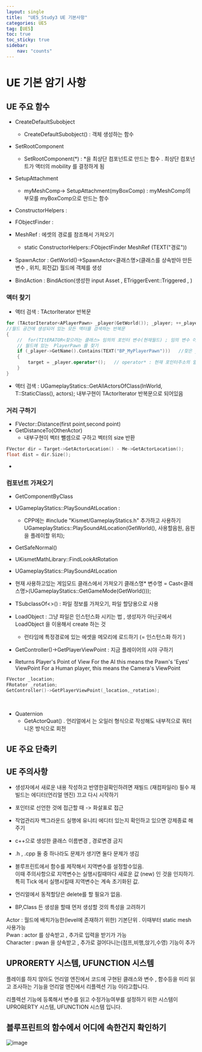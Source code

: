 ```yaml
---
layout: single
title:  "UE5_Study3 UE 기본사항"
categories: UE5
tag: [UE5]
toc: true
toc_sticky: true
sidebar:
    nav: "counts"
---
```




# UE 기본 암기 사항

## UE 주요 함수

* CreateDefaultSubobject
	* CreateDefaultSubobject<component>() : 객체 생성하는 함수

* SetRootComponent
	* SetRootComponent(*) : *을 최상단 컴포넌트로 만드는 함수 . 최상단 컴포넌트가 액터의 mobility 를 결정하게 됨 

* SetupAttachment
	* myMeshComp-> SetupAttachment(myBoxComp) : myMeshComp의 부모를 myBoxComp으로 만드는 함수

* ConstructorHelpers :

* FObjectFinder : 

* MeshRef : 에셋의 경로를 참조해서 가져오기 
	* static ConstructorHelpers::FObjectFinder<UStaticMesh> MeshRef (TEXT("경로"))

* SpawnActor : GetWorld()->SpawnActor<클래스명>(클래스를 상속받아 만든 변수 , 위치, 회전값)
월드에 객체를 생성 

* BindAction : BindAction(생성한 input Asset , ETriggerEvent::Triggered , )

### 액터 찾기 

* 액터 검색 : TActorIterator 반복문
```cpp
for (TActorIterator<APlayerPawn> _player(GetWorld()); _player; ++_player) 
//월드 공간에 생성되어 있는 모든 액터를 검색하는 반복문 
{
    //  for(TItERATOR<찾으려는 클래스> 임의의 포인터 변수(현재월드) ; 임의 변수 이름;++임의 변수 )
	// 월드에 있는  PlayerPawn 를 찾기
	if (_player->GetName().Contains(TEXT("BP_MyPlayerPawn")))	//찾은 _player의 이름이 BP_MyPlayerPawn을 포함하고 있다면 
	{
		target = _player.operator*();	// operator* : 현재 포인터주소의 알맞는 액터를 반환한다
	}
}
```
* 액터 검색 : UGameplayStatics::GetAllActorsOfClass(InWorld, T::StaticClass(), actors); 내부구현이 TActorIterator 반복문으로 되어있음

### 거리 구하기

* FVector::Distance(first point,second point)
* GetDistanceTo(OtherActor)
	* 내부구현이 벡터 뺄셈으로 구하고 벡터의 size 반환
```cpp
FVector dir = Target->GetActorLocation() - Me->GetActorLocation(); 
float dist = dir.Size();
```
* 	
### 컴포넌트 가져오기

* GetComponentByClass

* UGameplayStatics::PlaySoundAtLocation  : 
	* CPP에는 #include "Kismet/GameplayStatics.h" 추가하고 사용하기
UGameplayStatics::PlaySoundAtLocation(GetWorld(), 사용할음원, 음원을 플레이할 위치);

* GetSafeNormal()

* UKismetMathLibrary::FindLookAtRotation

* UGameplayStatics::PlaySoundAtLocation

* 현재 사용하고있는 게임모드 클래스에서 가져오기 
클래스명* 변수명 = Cast<클래스명>(UGameplayStatics::GetGameMode(GetWorld()));

* TSubclassOf<>() :  파일 정보를 가져오기, 파일 할당용으로 사용

* LoadObject : 그냥 파일은 인스턴스화 시키는 법 , 생성자가 아닌곳에서 LoadObject 을 이용해서 create 하는 것
	* 런타임에 특정경로에 있는 에셋을 메모리에 로드하기 (= 인스턴스화 하기 )

* GetController()->GetPlayerViewPoint : 지금 플레이어의 시야 구하기
 * Returns Player's Point of View For the AI this means the Pawn's 'Eyes' ViewPoint For a Human player, this means the Camera's ViewPoint

```cpp
FVector _location;
FRotator _rotation;
GetController()->GetPlayerViewPoint(_location,_rotation);
``` 

<br>

* Quaternion
	*  GetActorQuat() . 언리얼에서 는 오일러 형식으로 작성해도 내부적으로 쿼터니온 방식으로 회전 

## UE 주요 단축키

## UE 주의사항

- 생성자에서 새로운 내용 작성하고 반영한걸확인하려면 재빌드 (재컴파일러) 필수
    재빌드는 에디터(언리얼 엔진) 끄고 다시 시작하기 

- 포인터로 선언한 것에 접근할 때 -> 화살표로 접근

- 작업관리자 백그라운드 실행에 유니티 에디터 있는지 확인하고 있으면 강제종료 해주기 

- c++으로 생성한 클래스 이름변경 , 경로변경 금지

- .h , .cpp 둘 중 하나라도 문제가 생기면 둘다 문제가 생김

- 블루프린트에서 함수를 제작해서 지역변수를 설정할수있음.  
이때 주의사항으로 지역변수는 실행시킬때마다 새로운 값 (new) 인 것을 인지하기.  
특히 Tick 에서 실행시킬때 지역변수는 계속 초기화된 값. 

- 언리얼에서 동적할당은 delete를 할 필요가 없음.

- BP,Class 든 생성을 할때 먼저 생성할 것의 특성을 고려하기

Actor : 월드에 배치가능한(level에 존재하기 위한) 기본단위 . 이때부터 static mesh 사용가능 <br>
Pwan : actor 를 상속받고 , 추가로 입력을 받기가 가능<br>
Character : pwan 을 상속받고 , 추가로 걸어다니는(점프,비행,앉기,수영) 기능이 추가 <br>

## UPRORERTY 시스템, UFUNCTION 시스템

플레이를 하지 않아도 언리얼 엔진에서 코드에 구현된 클래스와 변수 , 함수등을 미리 읽고 조사하는 기능을 언리얼 엔진에서 리플렉션 기능 이라고합니다.

리플렉션 기능에 등록해서 변수를 읽고 수정가능여부를 설정하기 위한 시스템이  UPRORERTY 시스템, UFUNCTION 시스템 입니다.    

## 블루프린트의 함수에서 어디에 속한건지 확인하기 

![image](https://github.com/silverlnng/MultiTeamProject/assets/112385982/080d38ee-46a6-46de-91ba-68f972bd64e6)
